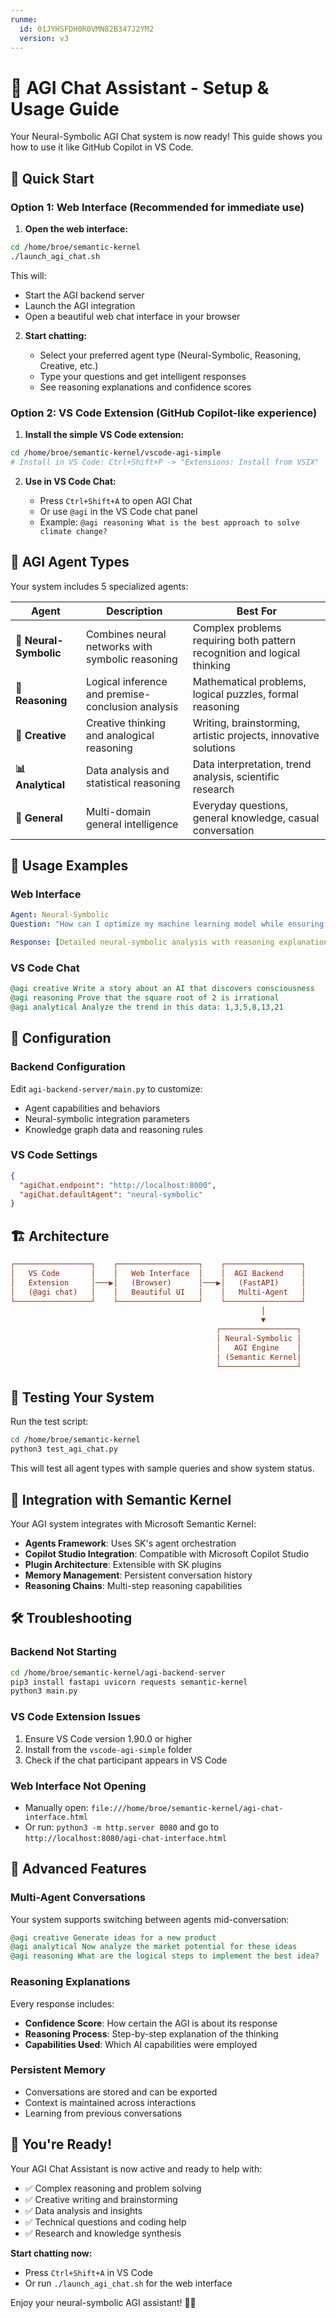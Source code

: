 ```yaml
---
runme:
  id: 01JYHSFDH0R0VMN82B347J2YM2
  version: v3
---
```


# 🤖 AGI Chat Assistant - Setup & Usage Guide

Your Neural-Symbolic AGI Chat system is now ready! This guide shows you how to use it like GitHub Copilot in VS Code.

## 🚀 Quick Start

### Option 1: Web Interface (Recommended for immediate use)

1. **Open the web interface:**

```bash {"id":"01JYHSFDGZA7WJFP7RB5YM8QZD"}
cd /home/broe/semantic-kernel
./launch_agi_chat.sh
```

This will:

- Start the AGI backend server
- Launch the AGI integration
- Open a beautiful web chat interface in your browser

2. **Start chatting:**

   - Select your preferred agent type (Neural-Symbolic, Reasoning, Creative, etc.)
   - Type your questions and get intelligent responses
   - See reasoning explanations and confidence scores

### Option 2: VS Code Extension (GitHub Copilot-like experience)

1. **Install the simple VS Code extension:**

```bash {"id":"01JYHSFDGZA7WJFP7RB81ZQTNT"}
cd /home/broe/semantic-kernel/vscode-agi-simple
# Install in VS Code: Ctrl+Shift+P -> "Extensions: Install from VSIX"
```

2. **Use in VS Code Chat:**

   - Press `Ctrl+Shift+A` to open AGI Chat
   - Or use `@agi` in the VS Code chat panel
   - Example: `@agi reasoning What is the best approach to solve climate change?`

## 🧠 AGI Agent Types

Your system includes 5 specialized agents:

| Agent                  | Description                                       | Best For                                                                 |
| ---------------------- | ------------------------------------------------- | ------------------------------------------------------------------------ |
| **🧠 Neural-Symbolic** | Combines neural networks with symbolic reasoning  | Complex problems requiring both pattern recognition and logical thinking |
| **🤔 Reasoning**       | Logical inference and premise-conclusion analysis | Mathematical problems, logical puzzles, formal reasoning                 |
| **🎨 Creative**        | Creative thinking and analogical reasoning        | Writing, brainstorming, artistic projects, innovative solutions          |
| **📊 Analytical**      | Data analysis and statistical reasoning           | Data interpretation, trend analysis, scientific research                 |
| **💬 General**         | Multi-domain general intelligence                 | Everyday questions, general knowledge, casual conversation               |

## 🎯 Usage Examples

### Web Interface

```yaml {"id":"01JYHSFDGZA7WJFP7RB96FTQM9"}
Agent: Neural-Symbolic
Question: "How can I optimize my machine learning model while ensuring ethical AI practices?"

Response: [Detailed neural-symbolic analysis with reasoning explanation]
```

### VS Code Chat

```sql {"id":"01JYHSFDGZA7WJFP7RB9TGY20B"}
@agi creative Write a story about an AI that discovers consciousness
@agi reasoning Prove that the square root of 2 is irrational
@agi analytical Analyze the trend in this data: 1,3,5,8,13,21
```

## 🔧 Configuration

### Backend Configuration

Edit `agi-backend-server/main.py` to customize:

- Agent capabilities and behaviors
- Neural-symbolic integration parameters
- Knowledge graph data and reasoning rules

### VS Code Settings

```json {"id":"01JYHSFDGZA7WJFP7RBB2W0P6H"}
{
  "agiChat.endpoint": "http://localhost:8000",
  "agiChat.defaultAgent": "neural-symbolic"
}
```

## 🏗️ Architecture

```ini {"id":"01JYHSFDGZA7WJFP7RBB7HPF8Q"}
┌─────────────────┐    ┌──────────────────┐    ┌─────────────────┐
│   VS Code       │    │   Web Interface  │    │  AGI Backend    │
│   Extension     │───▶│   (Browser)      │───▶│   (FastAPI)     │
│   (@agi chat)   │    │   Beautiful UI   │    │   Multi-Agent   │
└─────────────────┘    └──────────────────┘    └─────────────────┘
                                                        │
                                                        ▼
                                              ┌─────────────────┐
                                              │ Neural-Symbolic │
                                              │   AGI Engine    │
                                              │ (Semantic Kernel│
                                              └─────────────────┘
```

## 🧪 Testing Your System

Run the test script:

```bash {"id":"01JYHSFDGZA7WJFP7RBD0KV8G4"}
cd /home/broe/semantic-kernel
python3 test_agi_chat.py
```

This will test all agent types with sample queries and show system status.

## 🔄 Integration with Semantic Kernel

Your AGI system integrates with Microsoft Semantic Kernel:

- **Agents Framework**: Uses SK's agent orchestration
- **Copilot Studio Integration**: Compatible with Microsoft Copilot Studio
- **Plugin Architecture**: Extensible with SK plugins
- **Memory Management**: Persistent conversation history
- **Reasoning Chains**: Multi-step reasoning capabilities

## 🛠️ Troubleshooting

### Backend Not Starting

```bash {"id":"01JYHSFDGZA7WJFP7RBG2FY425"}
cd /home/broe/semantic-kernel/agi-backend-server
pip3 install fastapi uvicorn requests semantic-kernel
python3 main.py
```

### VS Code Extension Issues

1. Ensure VS Code version 1.90.0 or higher
2. Install from the `vscode-agi-simple` folder
3. Check if the chat participant appears in VS Code

### Web Interface Not Opening

- Manually open: `file:///home/broe/semantic-kernel/agi-chat-interface.html`
- Or run: `python3 -m http.server 8080` and go to `http://localhost:8080/agi-chat-interface.html`

## 🚀 Advanced Features

### Multi-Agent Conversations

Your system supports switching between agents mid-conversation:

```sql {"id":"01JYHSFDH0R0VMN82B2Y1SX4BK"}
@agi creative Generate ideas for a new product
@agi analytical Now analyze the market potential for these ideas
@agi reasoning What are the logical steps to implement the best idea?
```

### Reasoning Explanations

Every response includes:

- **Confidence Score**: How certain the AGI is about its response
- **Reasoning Process**: Step-by-step explanation of the thinking
- **Capabilities Used**: Which AI capabilities were employed

### Persistent Memory

- Conversations are stored and can be exported
- Context is maintained across interactions
- Learning from previous conversations

## 🎉 You're Ready!

Your AGI Chat Assistant is now active and ready to help with:

- ✅ Complex reasoning and problem solving
- ✅ Creative writing and brainstorming
- ✅ Data analysis and insights
- ✅ Technical questions and coding help
- ✅ Research and knowledge synthesis

**Start chatting now:**

- Press `Ctrl+Shift+A` in VS Code
- Or run `./launch_agi_chat.sh` for the web interface

Enjoy your neural-symbolic AGI assistant! 🧠✨
